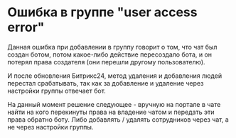 # Ошибка в группе "user access error"

Данная ошибка при добавлении в группу говорит о том, что чат был создан ботом, потом какое-либо действие пересоздало бота, и он потерял права создателя (они перешли другому пользователю).&#x20;

И после обновления Битрикс24, метод удаления и добавления людей перестал срабатывать, так как за добавление и удаление через настройки группы отвечает бот.

На данный момент решение следующее - вручную на портале в чате найти на кого перекинуты права на владение чатом и передать эти права обратно боту. Либо добавлять / удалять сотрудников через чат, а не через настройки группы.
